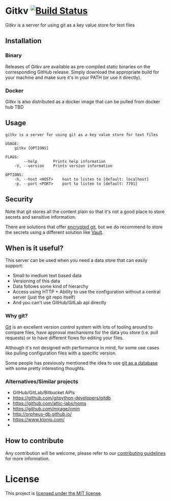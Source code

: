 # Gitkv [![Build Status](https://travis-ci.org/intenthq/gitkv.svg?branch=master)](https://travis-ci.org/intenthq/gitkv)

Gitkv is a server for using git as a key value store for text files

## Installation

### Binary

Releases of Gitkv are available as pre-compiled static binaries on the corresponding GitHub release. Simply download the appropriate build for your machine and make sure it's in your PATH (or use it directly).

### Docker

Gitkv is also distributed as a docker image that can be pulled from docker hub TBD

## Usage

```
gitkv is a server for using git as a key value store for text files

USAGE:
    gitkv [OPTIONS]

FLAGS:
        --help       Prints help information
    -V, --version    Prints version information

OPTIONS:
    -h, --host <HOST>    host to listen to [default: localhost]
    -p, --port <PORT>    port to listen to [default: 7791]
```

## Security

Note that git stores all the content plain so that it's not a good place to store secrets and sensitive information.

There are solutions that offer [encrypted git](https://keybase.io/blog/encrypted-git-for-everyone), but we do recommend to store the secrets using a different solution like [Vault](https://www.vaultproject.io/).

## When is it useful?

This server can be used when you need a data store that can easily support:
- Small to medium text based data
- Versioning of this data
- Data follows some kind of hierarchy
- Access using HTTP + Ability to use the configuration without a central server (just the git repo itself)
- And you can't use GitHub/GitLab api directly

### Why git?

[Git](https://git-scm.com/) is an excellent version control system with lots of tooling around to compare files, have approval mechanisms for the data you store (i.e. pull requests) or to have different flows for editing your files.

Although it's not designed with performance in mind, for some use cases like pulling configuration files with a specific version.

Some people has previously mentioned the idea to use [git as a database](https://www.kenneth-truyers.net/2016/10/13/git-nosql-database/) with some pretty interesting thoughts.

### Alternatives/Similar projects

- GitHub/GitLab/Bitbucket APIs
- https://github.com/gitpython-developers/gitdb
- https://github.com/attic-labs/noms
- https://github.com/mirage/irmin
- http://orpheus-db.github.io/
- https://www.klonio.com/
- 

## How to contribute

Any contribution will be welcome, please refer to our [contributing guidelines](CONTRIBUTING.md) for more information.

# License

This project is [licensed under the MIT license](LICENSE).

